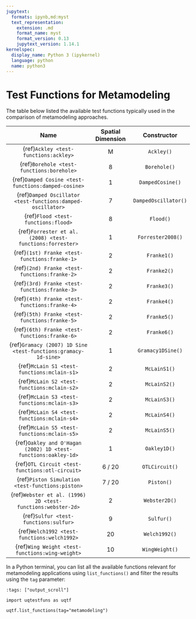 ```yaml
---
jupytext:
  formats: ipynb,md:myst
  text_representation:
    extension: .md
    format_name: myst
    format_version: 0.13
    jupytext_version: 1.14.1
kernelspec:
  display_name: Python 3 (ipykernel)
  language: python
  name: python3
---
```


# Test Functions for Metamodeling

The table below listed the available test functions typically used
in the comparison of metamodeling approaches.

|                              Name                              | Spatial Dimension |         Constructor         |
|:--------------------------------------------------------------:|:-----------------:|:---------------------------:|
|             {ref}`Ackley <test-functions:ackley>`              |         M         |         `Ackley()`          |
|           {ref}`Borehole <test-functions:borehole>`            |         8         |        `Borehole()`         |
|      {ref}`Damped Cosine <test-functions:damped-cosine>`       |         1         |      `DampedCosine()`       |
|  {ref}`Damped Oscillator <test-functions:damped-oscillator>`   |         7         |    `DampedOscillator()`     |
|              {ref}`Flood <test-functions:flood>`               |         8         |          `Flood()`          |
|   {ref}`Forrester et al. (2008) <test-functions:forrester>`    |         1         |      `Forrester2008()`      |
|         {ref}`(1st) Franke <test-functions:franke-1>`          |         2         |         `Franke1()`         |
|         {ref}`(2nd) Franke <test-functions:franke-2>`          |         2         |         `Franke2()`         |
|         {ref}`(3rd) Franke <test-functions:franke-3>`          |         2         |         `Franke3()`         |
|         {ref}`(4th) Franke <test-functions:franke-4>`          |         2         |         `Franke4()`         |
|         {ref}`(5th) Franke <test-functions:franke-5>`          |         2         |         `Franke5()`         |
|         {ref}`(6th) Franke <test-functions:franke-6>`          |         2         |         `Franke6()`         |
| {ref}`Gramacy (2007) 1D Sine <test-functions:gramacy-1d-sine>` |         1         |      `Gramacy1DSine()`      |
|          {ref}`McLain S1 <test-functions:mclain-s1>`           |         2         |        `McLainS1()`         |
|          {ref}`McLain S2 <test-functions:mclain-s2>`           |         2         |        `McLainS2()`         |
|          {ref}`McLain S3 <test-functions:mclain-s3>`           |         2         |        `McLainS3()`         |
|          {ref}`McLain S4 <test-functions:mclain-s4>`           |         2         |        `McLainS4()`         |
|          {ref}`McLain S5 <test-functions:mclain-s5>`           |         2         |        `McLainS5()`         |
| {ref}`Oakley and O'Hagan (2002) 1D <test-functions:oakley-1d>` |         1         |        `Oakley1D()`         |
|        {ref}`OTL Circuit <test-functions:otl-circuit>`         |      6 / 20       |       `OTLCircuit()`        |
|        {ref}`Piston Simulation <test-functions:piston>`        |      7 / 20       |         `Piston()`          |
|  {ref}`Webster et al. (1996) 2D <test-functions:webster-2d>`   |         2         |        `Webster2D()`        |
|             {ref}`Sulfur <test-functions:sulfur>`              |         9         |         `Sulfur()`          |
|          {ref}`Welch1992 <test-functions:welch1992>`           |        20         |        `Welch1992()`        |
|        {ref}`Wing Weight <test-functions:wing-weight>`         |        10         |       `WingWeight()`        |

In a Python terminal, you can list all the available functions relevant
for metamodeling applications using ``list_functions()`` and filter the results
using the ``tag`` parameter:

```{code-cell} ipython3
:tags: ["output_scroll"]

import uqtestfuns as uqtf

uqtf.list_functions(tag="metamodeling")
```
